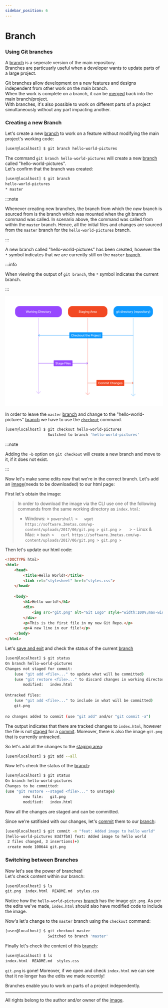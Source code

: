 ```yaml
---
sidebar_position: 6
---
```


# Branch

### Using Git branches

A [branch](./Index.md#branch) is a seperate version of the main repository.<br/>
Branches are particuarly useful when a developer wants to update parts of a large project.

Git branches allow development on a new features and designs independent from other work on the main branch.<br/>
When the work is complete on a branch, it can be [merged](./Index.md#merge) back into the main branch/project.<br/>
With branches, it's also possible to work on different parts of a project simultaneously without any part impacting another.

### Creating a new Branch

Let's create a new [branch](./Index.md#branch) to work on a feature without modifying the main project's working code:

``` bash
[user@localhost] $ git branch hello-world-pictures
```
The command `git branch hello-world-pictures` will create a new [branch](./Index.md#branch) called "hello-world-pictures".<br />
Let's confirm that the branch was created:
``` bash
[user@localhost] $ git branch
hello-world-pictures
* master
```
:::note

Whenever creating new branches, the branch from which the *new* branch is sourced from is the branch which was mounted when the git branch command was called. In scenario above, the command was called from within the `master` branch. Hence, all the initial files and changes are sourced from the `master` branch for the `hello-world-pictures` branch.

:::

A new branch called "hello-world-pictures" has been created, however the `*` symbol indicates that we are currently still on the `master` [branch](./Index.md#branch). 

:::info

 When viewing the output of `git branch`, the `*` symbol indicates the current branch.

:::

![Git-Staging-Diagram-3](../../../../static/img/git-tutorial/git-workflow-3.png)

In order to leave the `master` [branch](./Index.md) and change to the "hello-world-pictures" [branch](./Index.md) we have to use the [`checkout`](./Index.md#checkout) command. 

``` bash
[user@localhost] $ git checkout hello-world-pictures
                   Switched to branch 'hello-world-pictures'
```
:::note

Adding the `-b` option on `git checkout` will create a new branch and move to it, if it does not exist.  

:::

Now let's make some edits now that we're in the correct branch.
Let's add an [image](https://software.3metas.com/wp-content/uploads/2017/06/git.png)(needs to be downloaded) to our html page:

First let's obtain the image:
> In order to download the image via the CLI use one of the following commands from the same working directory as `index.html`:
> - Windows: 
    >   ``` powershell
    >   wget https://software.3metas.com/wp-content/uploads/2017/06/git.png > git.png
    >    ```
    > - Linux & Mac: 
    >   ``` bash
    >   curl https://software.3metas.com/wp-content/uploads/2017/06/git.png > git.png
    >   ```


Then let's update our html code:
``` html
<!DOCTYPE html>
<html>
    <head>
        <title>Hello World!</title>
        <link rel="stylesheet" href="styles.css">
    </head>

    <body>
        <h1>Hello world!</h1>
        <div>
            <img src="git.png" alt="Git Logo" style="width:100%;max-width:960px">
        </div>
        <p>This is the first file in my new Git Repo.</p>
        <p>A new line in our file!</p>
    </body>
</html>
```

Let's [save and exit](./New%20Files.md#basic-editing-on-vim) and check the status of the current [branch](./Index.md#branch)

``` bash
[user@localhost] $ git status
On branch hello-world-pictures
Changes not staged for commit:
    (use "git add <file>..." to update what will be committed)
    (use "git restore <file>..." to discard changes in working directory)
        modified:   index.html

Untracked files:
    (use "git add <file>..." to include in what will be committed)
    git.png

no changes added to commit (use "git add" and/or "git commit -a")
```

The output indicates that there are tracked changes to `index.html`, however the file is not [staged](./Index.md#stage) for a [commit](./Index.md#commit). Moreover, there is also the image `git.png` that is currently untracked.

So let's add all the changes to the [staging area](./Index.md#staging-area):
``` bash
[user@localhost] $ git add --all
```

Now let's check the status of the [branch](./Index.md#branch):
``` bash
[user@localhost] $ git status
On branch hello-world-pictures
Changes to be committed:
(use "git restore --staged <file>..." to unstage)
        new file:   git.png
        modified:   index.html
```

Now all the changes are staged and can be committed.

Since we're satifisied with our changes, let's [commit](./Index.md#commit) them to our [branch](./Index.md#branch):
``` bash
[user@localhost] $ git commit -m "feat: Added image to hello world"
[hello-world-pictures 83d7fb0] feat: Added image to hello world
 2 files changed, 3 insertions(+)
 create mode 100644 git.png
```

### Switching between Branches

Now let's see the power of branches! <br />
Let's check content within our branch:

``` bash
[user@localhost] $ ls
git.png  index.html  README.md  styles.css
```
Notice how the `hello-world-pictures` [branch](./Index.md#branch) has the image `git.png`. As per the edits we've made, `index.html` should also have modified code to include the image. 

Now's let's change to the `master` branch using the `checkout` command:
``` bash
[user@localhost] $ git checkout master
                   Switched to branch 'master'
```

Finally let's check the content of this [branch](./Index.md#branch):
``` bash
[user@localhost] $ ls
index.html  README.md  styles.css
```
`git.png` is gone! Moreover, if we open and check `index.html` we can see that it no longer has the edits we made recently!

Branches enable you to work on parts of a project independently.

---
All rights belong to the author and/or owner of the [image](https://software.3metas.com/wp-content/uploads/2017/06/git.png).